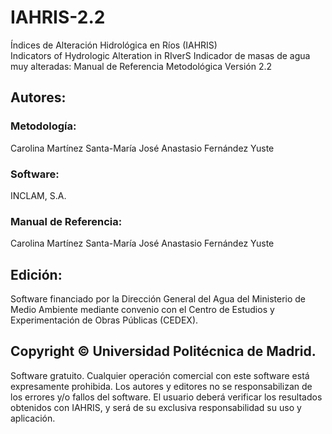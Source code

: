 # IAHRIS-2.2
Índices de Alteración Hidrológica en Ríos (IAHRIS)<br/>
Indicators of Hydrologic Alteration in RIverS
Indicador de masas de agua muy alteradas: Manual de Referencia Metodológica
Versión 2.2
## Autores:
### Metodología:
Carolina Martínez Santa-María
José Anastasio Fernández Yuste
### Software:
INCLAM, S.A.
### Manual de Referencia:
Carolina Martínez Santa-María
José Anastasio Fernández Yuste
## Edición:
Software financiado por la Dirección General del Agua del Ministerio de Medio Ambiente mediante convenio con el Centro de Estudios y Experimentación de Obras Públicas (CEDEX).
## Copyright ©  Universidad Politécnica de Madrid.
Software gratuito.
Cualquier operación comercial con este software está expresamente prohibida.
Los autores y editores no se responsabilizan de los errores y/o fallos del software. El usuario deberá verificar los resultados obtenidos con IAHRIS, y será de su exclusiva responsabilidad su uso y aplicación.

